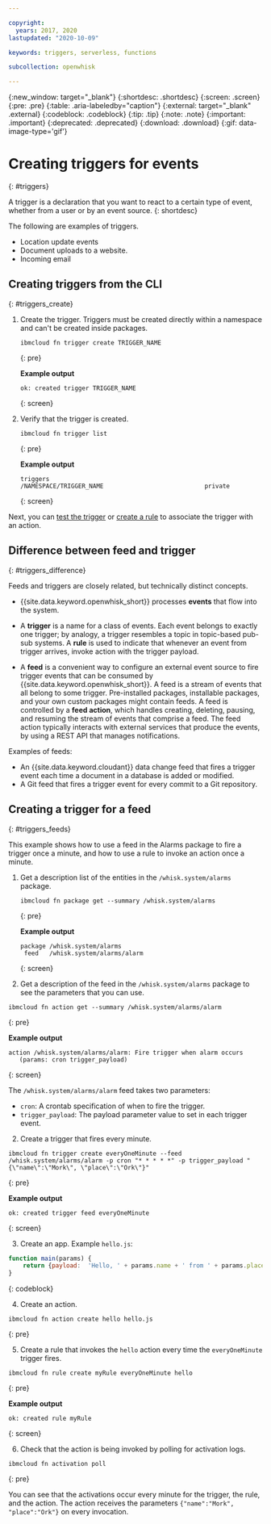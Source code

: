 ```yaml
---

copyright:
  years: 2017, 2020
lastupdated: "2020-10-09"

keywords: triggers, serverless, functions

subcollection: openwhisk

---
```


{:new_window: target="_blank"}
{:shortdesc: .shortdesc}
{:screen: .screen}
{:pre: .pre}
{:table: .aria-labeledby="caption"}
{:external: target="_blank" .external}
{:codeblock: .codeblock}
{:tip: .tip}
{:note: .note}
{:important: .important}
{:deprecated: .deprecated}
{:download: .download}
{:gif: data-image-type='gif'}

# Creating triggers for events
{: #triggers}

A trigger is a declaration that you want to react to a certain type of event, whether from a user or by an event source.
{: shortdesc}

The following are examples of triggers.

- Location update events
- Document uploads to a website.
- Incoming email

## Creating triggers from the CLI
{: #triggers_create}

1. Create the trigger. Triggers must be created directly within a namespace and can't be created inside packages.

    ```
    ibmcloud fn trigger create TRIGGER_NAME
    ```
    {: pre}

    **Example output**
    
    ```
    ok: created trigger TRIGGER_NAME
    ```
    {: screen}

2. Verify that the trigger is created.

    ```
    ibmcloud fn trigger list
    ```
    {: pre}

    **Example output**
    
    ```
    triggers
    /NAMESPACE/TRIGGER_NAME                            private
    ```
    {: screen}

Next, you can [test the trigger](/docs/openwhisk?topic=openwhisk-test#test_triggers) or [create a rule](/docs/openwhisk?topic=openwhisk-rules) to associate the trigger with an action.

## Difference between feed and trigger
{: #triggers_difference}

Feeds and triggers are closely related, but technically distinct concepts.

- {{site.data.keyword.openwhisk_short}} processes **events** that flow into the system.

- A **trigger** is a name for a class of events. Each event belongs to exactly one trigger; by analogy, a trigger resembles a topic in topic-based pub-sub systems. A **rule** is used to indicate that whenever an event from trigger arrives, invoke action with the trigger payload.

- A **feed** is a convenient way to configure an external event source to fire trigger events that can be consumed by {{site.data.keyword.openwhisk_short}}. A feed is a stream of events that all belong to some trigger. Pre-installed packages, installable packages, and your own custom packages might contain feeds.  A feed is controlled by a **feed action**, which handles creating, deleting, pausing, and resuming the stream of events that comprise a feed. The feed action typically interacts with external services that produce the events, by using a REST API that manages notifications.

Examples of feeds:

- An {{site.data.keyword.cloudant}} data change feed that fires a trigger event each time a document in a database is added or modified.
- A Git feed that fires a trigger event for every commit to a Git repository.

## Creating a trigger for a feed
{: #triggers_feeds}

This example shows how to use a feed in the Alarms package to fire a trigger once a minute, and how to use a rule to invoke an action once a minute.

1. Get a description list of the entities in the `/whisk.system/alarms` package.

    ```
    ibmcloud fn package get --summary /whisk.system/alarms
    ```
    {: pre}

    **Example output**
    
    ```
    package /whisk.system/alarms
     feed   /whisk.system/alarms/alarm
    ```
    {: screen}
    
2. Get a description of the feed in the `/whisk.system/alarms` package to see the parameters that you can use.

  ```
  ibmcloud fn action get --summary /whisk.system/alarms/alarm
  ```
  {: pre}

  **Example output**
  
  ```
  action /whisk.system/alarms/alarm: Fire trigger when alarm occurs
     (params: cron trigger_payload)
  ```
  {: screen}

  The `/whisk.system/alarms/alarm` feed takes two parameters:
  - `cron`: A crontab specification of when to fire the trigger.
  - `trigger_payload`: The payload parameter value to set in each trigger event.

2. Create a trigger that fires every minute.

  ```
  ibmcloud fn trigger create everyOneMinute --feed /whisk.system/alarms/alarm -p cron "* * * * *" -p trigger_payload "{\"name\":\"Mork\", \"place\":\"Ork\"}"
  ```
  {: pre}

  **Example output**
  
  ```
  ok: created trigger feed everyOneMinute
  ```
  {: screen}

3. Create an app. Example `hello.js`:

  ```javascript
  function main(params) {
      return {payload:  'Hello, ' + params.name + ' from ' + params.place};
  }
  ```
  {: codeblock}

4. Create an action.

  ```
  ibmcloud fn action create hello hello.js
  ```
  {: pre}

5. Create a rule that invokes the `hello` action every time the `everyOneMinute` trigger fires.

  ```
  ibmcloud fn rule create myRule everyOneMinute hello
  ```
  {: pre}

  **Example output**
  
  ```
  ok: created rule myRule
  ```
  {: screen}

6. Check that the action is being invoked by polling for activation logs.

  ```
  ibmcloud fn activation poll
  ```
  {: pre}

  You can see that the activations occur every minute for the trigger, the rule, and the action. The action receives the parameters `{"name":"Mork", "place":"Ork"}` on every invocation.
